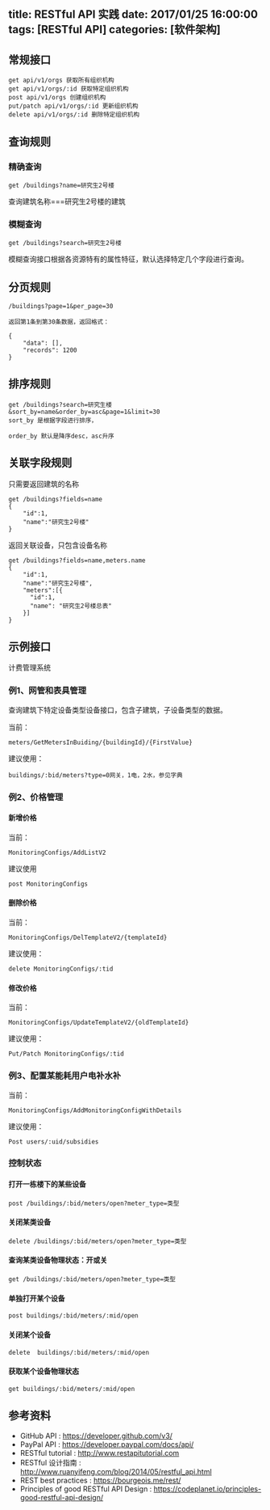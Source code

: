 title: RESTful API 实践
date: 2017/01/25 16:00:00
tags: [RESTful API]
categories: [软件架构]
---
## 常规接口
```
get api/v1/orgs 获取所有组织机构
get api/v1/orgs/:id 获取特定组织机构
post api/v1/orgs 创建组织机构
put/patch api/v1/orgs/:id 更新组织机构
delete api/v1/orgs/:id 删除特定组织机构
```
## 查询规则
### 精确查询
```
get /buildings?name=研究生2号楼 
```
查询建筑名称===研究生2号楼的建筑
### 模糊查询
```
get /buildings?search=研究生2号楼
```
模糊查询接口根据各资源特有的属性特征，默认选择特定几个字段进行查询。
<!--more-->
## 分页规则
```
/buildings?page=1&per_page=30

返回第1条到第30条数据，返回格式：

{
    "data": [],
    "records": 1200
}
```
## 排序规则
```
get /buildings?search=研究生楼&sort_by=name&order_by=asc&page=1&limit=30
sort_by 是根据字段进行排序，

order_by 默认是降序desc，asc升序
```
## 关联字段规则

只需要返回建筑的名称
```
get /buildings?fields=name
{
    "id":1,
    "name":"研究生2号楼"
}
```
返回关联设备，只包含设备名称
```
get /buildings?fields=name,meters.name
{
    "id":1,
    "name":"研究生2号楼",
    "meters":[{
      "id":1,
      "name": "研究生2号楼总表"
    }]
}
```
## 示例接口

计费管理系统

### 例1、网管和表具管理

查询建筑下特定设备类型设备接口，包含子建筑，子设备类型的数据。

当前：
```
meters/GetMetersInBuiding/{buildingId}/{FirstValue}
```
建议使用：
```
buildings/:bid/meters?type=0网关，1电，2水，参见字典
```
### 例2、价格管理

#### 新增价格

当前：
```
MonitoringConfigs/AddListV2
```
建议使用
```
post MonitoringConfigs
```
#### 删除价格

当前：
```
MonitoringConfigs/DelTemplateV2/{templateId}
```
建议使用：
```
delete MonitoringConfigs/:tid
```
#### 修改价格

当前：
```
MonitoringConfigs/UpdateTemplateV2/{oldTemplateId}
```
建议使用：
```
Put/Patch MonitoringConfigs/:tid
```
### 例3、配置某能耗用户电补水补

当前：
```
MonitoringConfigs/AddMonitoringConfigWithDetails
```
建议使用：
```
Post users/:uid/subsidies
```
### 控制状态

#### 打开一栋楼下的某些设备
```
post /buildings/:bid/meters/open?meter_type=类型
```
#### 关闭某类设备
```
delete /buildings/:bid/meters/open?meter_type=类型
```
#### 查询某类设备物理状态：开或关
```
get /buildings/:bid/meters/open?meter_type=类型
```
#### 单独打开某个设备
```
post buildings/:bid/meters/:mid/open
```
#### 关闭某个设备
```
delete  buildings/:bid/meters/:mid/open
```
#### 获取某个设备物理状态
```
get buildings/:bid/meters/:mid/open
```
## 参考资料

 * GitHub API : https://developer.github.com/v3/
 * PayPal API : https://developer.paypal.com/docs/api/
 * RESTful tutorial : http://www.restapitutorial.com
 * RESTful 设计指南 : http://www.ruanyifeng.com/blog/2014/05/restful_api.html 
 * REST best practices : https://bourgeois.me/rest/
 * Principles of good RESTful API Design : https://codeplanet.io/principles-good-restful-api-design/ 